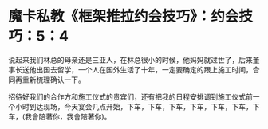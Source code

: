 # 魔卡私教《框架推拉约会技巧》：约会技巧：5：4

说起来我们林总的母亲还是三亚人，在林总很小的时候，他妈妈就过世了，后来董事长送他出国去留学，一个人在国外生活了十年，一定要确定的跟上施工时间，合同再重新梳理确认一下。

招待好我们的合作方和施工仪式的贵宾们，还有把我的日程安排调到施工仪式前一个小时到达现场，今天宴会几点开始，下车，下车，下车，下车，下车，下车，下车，(我會陪著你，我會陪著你)。

